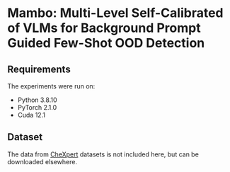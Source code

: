 # Mambo: Multi-Level Self-Calibrated of VLMs for Background Prompt Guided Few-Shot OOD Detection
## Requirements
The experiments were run on:
- Python 3.8.10 
- PyTorch 2.1.0
- Cuda 12.1
## Dataset
The data from [CheXpert](https://stanfordmlgroup.github.io/competitions/chexpert/) datasets is not included here, but can be downloaded elsewhere.

